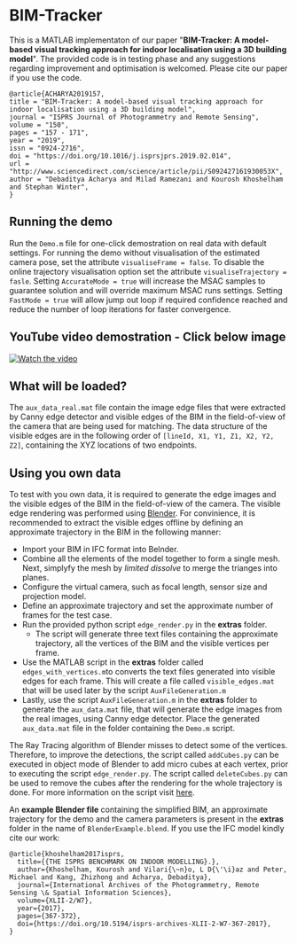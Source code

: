 # BIM-Tracker
This is a MATLAB implementaton of our paper "**BIM-Tracker: A model-based visual tracking approach for indoor localisation using a 3D building model**". The provided code is in testing phase and any suggestions regarding improvement and optimisation is welcomed. Please cite our paper if you use the code. 

```
@article{ACHARYA2019157,
title = "BIM-Tracker: A model-based visual tracking approach for indoor localisation using a 3D building model",
journal = "ISPRS Journal of Photogrammetry and Remote Sensing",
volume = "150",
pages = "157 - 171",
year = "2019",
issn = "0924-2716",
doi = "https://doi.org/10.1016/j.isprsjprs.2019.02.014",
url = "http://www.sciencedirect.com/science/article/pii/S092427161930053X",
author = "Debaditya Acharya and Milad Ramezani and Kourosh Khoshelham and Stephan Winter",
}
```

## Running the demo
Run the `Demo.m` file for one-click demostration on real data with default settings. For running the demo without visualisation of the estimated camera pose, set the attribute `visualiseFrame = false`. To disable the online trajectory visualisation option set the attribute `visualiseTrajectory = fasle`. Setting `AccurateMode = true` will increase the MSAC samples to guarantee solution and will override maximum MSAC runs settings. Setting `FastMode = true` will allow jump out loop if required confidence reached and reduce the number of loop iterations for faster convergence.

## YouTube video demostration - Click below image
[![Watch the video](https://img.youtube.com/vi/cq7mk4mfdRA/maxresdefault.jpg)](https://youtu.be/cq7mk4mfdRA)

## What will be loaded?
The `aux_data_real.mat` file contain the image edge files that were extracted by Canny edge detector and visible edges of the BIM in the field-of-view of the camera that are being used for matching. The data structure of the visible edges are in the following order of `[lineId, X1, Y1, Z1, X2, Y2, Z2]`, containing the XYZ locations of two endpoints.

## Using you own data
To test with you own data, it is required to generate the edge images and the visible edges of the BIM in the field-of-view of the camera. The visible edge rendering was performed using [Blender](www.blender.org). For convinience, it is recommended to extract the visible edges offline by defining an approximate trajectory in the BIM in the following manner:

- Import your BIM in IFC format into Belnder.
- Combine all the elements of the model together to form a single mesh. Next, simplyfy the mesh by *limited dissolve* to merge the trianges into planes.
- Configure the virtual camera, such as focal length, sensor size and projection model.
- Define an approximate trajectory and set the approximate number of frames for the test case.
- Run the provided python script `edge_render.py` in the **extras** folder. 
  - The script will generate three text files containing the approximate trajectory, all the vertices of the BIM and the visible vertices per frame.
- Use the MATLAB script in the **extras** folder called `edges_with_vertices.m`to converts the text files generated into visible edges for each frame. This will create a file called `visible_edges.mat` that will be used later by the script `AuxFileGeneration.m`
- Lastly, use the script `AuxFileGeneration.m` in the **extras** folder to generate the `aux_data.mat` file, that will generate the edge images from the real images, using Canny edge detector. Place the generated `aux_data.mat` file in the folder containing the `Demo.m` script.

The Ray Tracing algorithm of Blender misses to detect some of the vertices. Therefore, to improve the detections, the script called `addCubes.py` can be executed in object mode of Blender to add micro cubes at each vertex, prior to executing the script `edge_render.py`. The script called `deleteCubes.py` can be used to remove the cubes after the rendering for the whole trajectory is done. For more information on the script visit [here](https://blender.stackexchange.com/questions/77607/how-to-get-the-3d-coordinates-of-the-visible-vertices-in-a-rendered-image-in-ble).

An **example Blender file** containing the simplified BIM, an approximate trajectory for the demo and the camera parameters is present in the **extras** folder in the name of `BlenderExample.blend`. If you use the IFC model kindly cite our work:

```
@article{khoshelham2017isprs,
  title={{THE ISPRS BENCHMARK ON INDOOR MODELLING}.},
  author={Khoshelham, Kourosh and Vilari{\~n}o, L D{\'\i}az and Peter, Michael and Kang, Zhizhong and Acharya, Debaditya},
  journal={International Archives of the Photogrammetry, Remote Sensing \& Spatial Information Sciences},
  volume={XLII-2/W7},
  year={2017},
  pages={367-372},
  doi={https://doi.org/10.5194/isprs-archives-XLII-2-W7-367-2017}, 
}
```
